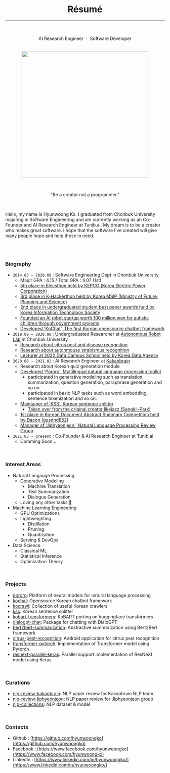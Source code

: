 <div align=center>

# Résumé 

----

<br>

AI Research Engineer ㆍ Software Developer <br><br>

<img width=400 src="https://avatars3.githubusercontent.com/u/38183241?s=460&u=bda10be940252ef4f36d945d5fc369f4a6b6b51f&v=4"> <br>

<br>

"Be a creator not a programmer." 

</div>

<br>

<div align=left>
  
Hello, my name is Hyunwoong Ko. I graduated from Chonbuk University majoring in Software Engineering and am currently working as an Co-Founder and AI Research Engineer at Tunib.ai. My dream is to be a creator who makes great software. I hope that the software I've created will give many people hope and help those in need.

<br>
<br>

### Biography
- `2014.03 ~ 2020.08` : Software Engineering Dept in Chonbuk University
  - Major GPA : 4.15 / Total GPA : 4.07 (1st)
  - [5th place in Elecsthon held by KEPCO (Korea Electric Power Corporation)](https://blog.kepco.co.kr/1310)
  - [3rd place in K-Hackerthon held by Korea MSIP (Ministry of Future, Planning and Science)](https://newsis.com/view/?id=NISX20181108_0000467462&cID=10808&pID=10800)
  - [2nd place in undergraduated student best paper awards held by Korea Information Technology Society](http://www.todayan.com/news/articleView.html?idxno=230207)
  - [Founded an AI robot startup worth 100 million won for autistic children through government projects](https://github.com/hyunwoongko/social-robot-bao)
  - [Developed 'KoChat', The first Korean opensource chatbot framework](https://github.com/hyunwoongko/kochat)
- `2019.08 ~ 2020.08` : Undergraduated Researcher at [Autonomous Robot Lab](https://github.com/AI-Robot-Lab) in Chonbuk University
  - [Research about citrus pest and disease recognition](https://github.com/hyunwoongko/citrus-pest-disease-recognition)
  - [Research about autonmouse strabismus recognition](https://github.com/hyunwoongko/strabismus-recognition)
  - [Lecturer at 2020 Data Campus School held by Korea Data Agency](https://github.com/hyunwoongko/bigdata-lecture)
- `2020.08 ~ 2021.02` : AI Research Engineer at [Kakaobrain](https://github.com/kakaobrain)
  - Research about Korean quiz generation module
  - [Developed 'Pororo', Multilingual natural language processing toolkit](https://github.com/kakaobrain/pororo)
    - participated in generative modeling such as translation, summarization, question generation, paraphrase generation and so on.
    - participated in basic NLP tasks such as word embedding, sentence tokenization and so on.
  - [Maintainer of 'KSS', Korean sentence splitter](https://github.com/hyunwoongko/kss)
    - [Taken over from the original creator likejazz (Sangkil-Park)](https://github.com/likejazz/korean-sentence-splitter)
  - [1st place in Korean Document Abstract Summary Competition held by Dacon (gusdnd852)](https://dacon.io/competitions/official/235673/leaderboard/)
  - [Manager of 'Jiphyeonjeon', Natural Language Processing Review Group](https://github.com/jiphyeonjeon/nlp-review)
- `2021.03 ~ present` : Co-Founder & AI Research Engineer at Tunib.ai
  - Comming Soon...
<br>

### Interest Areas
- Natural Langauge Processing
  - Generative Modeling
    - Machine Translation
    - Text Summarization
    - Dialogue Generation
  - Loving any other tasks 🥰
- Machine Learning Engineering
  - GPU Optimizations
  - Lightweighting
    - Distillation
    - Pruning
    - Quantization
  - Serving & DevOps
- Data Science
  - Classical ML
  - Statistical Inference
  - Optimization Theory
  
<br>

### Projects
- [pororo](https://github.com/kakaobrain/pororo): Platform of neural models for natural language processing
- [kochat](https://github.com/hyunwoongko/kochat): Opensource Korean chatbot framework
- [kocrawl](https://github.com/hyunwoongko/kocrawl): Collection of useful Korean crawlers
- [kss](https://github.com/hyunwoongko/kss): Korean sentence splitter
- [kobart-transformers](https://github.com/hyunwoongko/kobart-transformers): KoBART porting on huggingface transformers
- [dialogpt-chat](https://github.com/hyunwoongko/dialogpt-chat): Package for chatting with DialoGPT
- [bert2bert-summarization](https://github.com/hyunwoongko/bert2bert-summarization): Abstractive summarization using Bert2Bert framework
- [citrus-pest-recognition](https://github.com/hyunwoongko/citrus-pest-disease-recognition): Android application for citrus pest recognition
- [transformer-pytorch](https://github.com/hyunwoongko/transformer-pytorch): Implementation of Transformer model using Pytorch
- [resnext-parallel-keras](https://github.com/hyunwoongko/resnext-parallel-keras): Parallel support implementation of ResNeXt model using Keras

<br>

### Curations
- [nlp-review-kakaobrain](https://github.com/kakaobrain/nlp-paper-reading): NLP paper review for Kakaobrain NLP team
- [nlp-review-jiphyeonjeon](https://github.com/jiphyeonjeon/nlp-review): NLP paper review for Jiphyeonjeon group
- [nlp-collections](https://github.com/hyunwoongko/nlp-collections): NLP dataset & model

<br>

### Contacts
- Github : [https://github.com/hyunwoongko](https://github.com/hyunwoongko)
- Facebook : [https://www.facebook.com/hyunwoongko](https://www.facebook.com/hyunwoongko)
- LinkedIn : [https://www.linkedin.com/in/hyunwoongko/](https://www.linkedin.com/in/hyunwoongko/)

</div>
